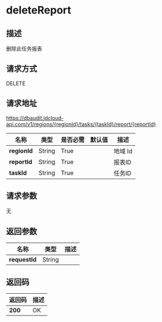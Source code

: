 # deleteReport


## 描述
删除此任务报表

## 请求方式
DELETE

## 请求地址
https://dbaudit.jdcloud-api.com/v1/regions/{regionId}/tasks/{taskId}/report/{reportId}

|名称|类型|是否必需|默认值|描述|
|---|---|---|---|---|
|**regionId**|String|True| |地域 Id|
|**reportId**|String|True| |报表ID|
|**taskId**|String|True| |任务ID|

## 请求参数
无


## 返回参数
|名称|类型|描述|
|---|---|---|
|**requestId**|String| |


## 返回码
|返回码|描述|
|---|---|
|**200**|OK|
